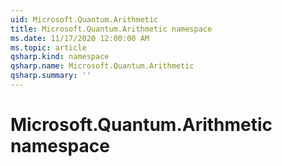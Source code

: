```yaml
---
uid: Microsoft.Quantum.Arithmetic
title: Microsoft.Quantum.Arithmetic namespace
ms.date: 11/17/2020 12:00:00 AM
ms.topic: article
qsharp.kind: namespace
qsharp.name: Microsoft.Quantum.Arithmetic
qsharp.summary: ''
---
```


# Microsoft.Quantum.Arithmetic namespace



